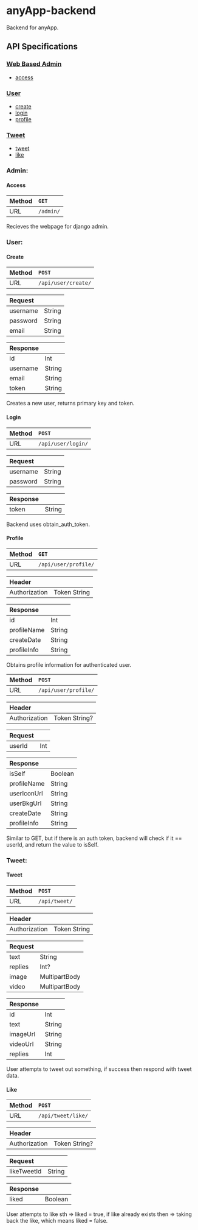# anyApp-backend
Backend for anyApp.

## API Specifications

### [Web Based Admin](#admin)
* [access](#admin_access)

### [User](#user)
* [create](#user_create)
* [login](#user_login)
* [profile](#user_profile)

### [Tweet](#tweet)
* [tweet](#tweet_tweet)
* [like](#tweet_like)

### <a name="admin"></a> Admin:

#### <a name="admin_access"></a> Access

| Method    | `GET`       |
| :--       | :--         |
| URL       | `/admin/`   |

Recieves the webpage for django admin.

### <a name="user"></a> User:

#### <a name="user_create"></a> Create

| Method    | `POST`                |
| :--       | :--                   |
| URL       | `/api/user/create/`   |

| Request   |             |
| :--       | :--         |
| username  | String      |
| password  | String      |
| email     | String      |

| Response    |             |
| :--         | :--         |
| id          | Int         |
| username    | String      |
| email       | String      |
| token       | String      |

Creates a new user, returns primary key and token.

#### <a name="user_login"></a> Login

| Method    | `POST`                |
| :--       | :--                   |
| URL       | `/api/user/login/`    |

| Request   |             |
| :--       | :--         |
| username  | String      |
| password  | String      |

| Response    |             |
| :--         | :--         |
| token       | String      |

Backend uses obtain_auth_token.

#### <a name="user_profile"></a> Profile

| Method    | `GET`                   |
| :--       | :--                     |
| URL       | `/api/user/profile/`    |

| Header          |               |
| :--             | :--           |
| Authorization   | Token String  |

| Response      |             |
| :--           | :--         |
| id            | Int         |
| profileName   | String      |
| createDate    | String      |
| profileInfo   | String      |

Obtains profile information for authenticated user.

| Method    | `POST`                  |
| :--       | :--                     |
| URL       | `/api/user/profile/`    |

| Header          |                |
| :--             | :--            |
| Authorization   | Token String?  |

| Request   |                 |
| :--       | :--             |
| userId    | Int             |

| Response      |             |
| :--           | :--         |
| isSelf        | Boolean     |
| profileName   | String      |
| userIconUrl   | String      |
| userBkgUrl    | String      |
| createDate    | String      |
| profileInfo   | String      |

Similar to GET, but if there is an auth token, backend will check if it == userId, and return the value to isSelf.

### <a name="tweet"></a> Tweet:

#### <a name="tweet_tweet"></a> Tweet

| Method    | `POST`            |
| :--       | :--               |
| URL       | `/api/tweet/`     |

| Header          |               |
| :--             | :--           |
| Authorization   | Token String  |

| Request   |                 |
| :--       | :--             |
| text      | String          |
| replies   | Int?            |
| image     | MultipartBody   |
| video     | MultipartBody   |

| Response      |             |
| :--           | :--         |
| id            | Int         |
| text          | String      |
| imageUrl      | String      |
| videoUrl      | String      |
| replies       | Int         |

User attempts to tweet out something, if success then respond with tweet data.

#### <a name="tweet_like"></a> Like

| Method    | `POST`                  |
| :--       | :--                     |
| URL       | `/api/tweet/like/`      |

| Header          |                 |
| :--             | :--             |
| Authorization   | Token String?   |

| Request       |                 |
| :--           | :--             |
| likeTweetId   | String          |

| Response      |             |
| :--           | :--         |
| liked         | Boolean     |

User attempts to like sth => liked = true, if like already exists then => taking back the like, which means liked = false.
